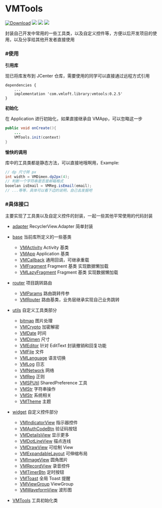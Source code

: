 VMTools
=======

[![Download](https://api.bintray.com/packages/lzan13/VMLibrary/vmtools/images/download.svg)](https://bintray.com/lzan13/VMLibrary/vmtools/_latestVersion)
[![](https://img.shields.io/badge/author-lzan13-green.svg)](https://github.com/lzan13)
[![](https://img.shields.io/badge/weibo-@lzan13-red.svg)](http://weibo.com/lzan13)
[![](https://img.shields.io/badge/blog-@%E7%A9%BF%E8%A3%A4%E8%A1%A9%E9%97%AF%E5%A4%A9%E4%B8%8B-blue.svg)](http://blog.melove.net)


封装自己开发中常用的一些工具类，以及自定义控件等，方便以后开发项目的使用，以及分享给其他开发者直接使用


### #使用
**引用库**

现已将库发布到 JCenter 仓库，需要使用的同学可以直接通过远程方式引用
```
dependencies {
    ...
    implementation 'com.vmloft.library:vmtools:0.2.5'
}
```

**初始化**

在 Application 进行初始化，如果直接继承自 VMApp，可以忽略这一步
```java
public void onCreate(){
    ...
    VMTools.init(context)
}
```

**愉快的调用**

库中的工具类都是静态方法，可以直接地哦啊用，Example:
```java
// dp 尺寸转 px
int width = VMDimen.dp2px(4);
// 判断一个字符串是否是邮箱格式
booelan isEmail = VMReg.isEmail(email);
// ...等等，具体可以看下边的说明，自己去发掘吧
```

### #具体接口
主要实现了工具类以及自定义控件的封装，一起一些其他平常使用的代码封装

- [adapter](src/main/java/com/vmloft/develop/library/tools/adapter) RecyclerView.Adapter 简单封装

- [base](src/main/java/com/vmloft/develop/library/tools/base) 当前库所定义的一些基类
    - [VMActivity](src/main/java/com/vmloft/develop/library/tools/base/VMActivity.java) Activity 基类
    - [VMApp](src/main/java/com/vmloft/develop/library/tools/base/VMApp.java) Application 基类
    - [VMCallback](src/main/java/com/vmloft/develop/library/tools/base/VMCallback.java) 通用回调，可继承重载
    - [VMFragment](src/main/java/com/vmloft/develop/library/tools/base/VMFragment.java) Fragment 基类 实现数据懒加载
    - [VMLazyFragment](src/main/java/com/vmloft/develop/library/tools/base/VMFragment.java) Fragment 基类 实现数据懒加载
    
- [router](src/main/java/com/vmloft/develop/library/tools/router) 项目跳转路由
    - [VMParams](src/main/java/com/vmloft/develop/library/tools/utils/VMParams.java) 路由跳转传参
    - [VMRouter](src/main/java/com/vmloft/develop/library/tools/utils/VMRouter.java) 路由基类，业务层继承实现自己业务跳转

- [utils](src/main/java/com/vmloft/develop/library/tools/utils) 自定义工具类部分
    - [bitmap](src/main/java/com/vmloft/develop/library/tools/utils/bitmap) 图片处理
    - [VMCrypto](src/main/java/com/vmloft/develop/library/tools/utils/VMCrypto.java) 加密解密
    - [VMDate](src/main/java/com/vmloft/develop/library/tools/utils/VMDate.java) 时间
    - [VMDimen](src/main/java/com/vmloft/develop/library/tools/utils/VMDimen.java) 尺寸
    - [VMEditor](src/main/java/com/vmloft/develop/library/tools/utils/VMEditor.java) 针对 EditText 封装撤销和回复功能
    - [VMFile](src/main/java/com/vmloft/develop/library/tools/utils/VMFile.java) 文件
    - [VMLanguage](src/main/java/com/vmloft/develop/library/tools/utils/VMLanguage.java) 语言切换
    - [VMLog](src/main/java/com/vmloft/develop/library/tools/utils/VMLog.java) 日志
    - [VMNetwork](src/main/java/com/vmloft/develop/library/tools/utils/VMNetwork.java) 网络
    - [VMReg](src/main/java/com/vmloft/develop/library/tools/utils/VMReg.java) 正则
    - [VMSPUtil](src/main/java/com/vmloft/develop/library/tools/utils/VMSPUtil.java) SharedPreference 工具
    - [VMStr](src/main/java/com/vmloft/develop/library/tools/utils/VMStr.java) 字符串操作
    - [VMStr](src/main/java/com/vmloft/develop/library/tools/utils/VMSystem.java) 系统相关
    - [VMTheme](src/main/java/com/vmloft/develop/library/tools/utils/VMTheme.java) 主题

- [widget](src/main/java/com/vmloft/develop/library/tools/widget) 自定义控件部分
    - [VMIndicatorView](src/main/java/com/vmloft/develop/library/tools/widget/indicator/VMIndicatorView.java) 指示器控件
    - [VMAuthCodeBtn](src/main/java/com/vmloft/develop/library/tools/widget/VMAuthCodeBtn.java) 验证码按钮
    - [VMDetailsView](src/main/java/com/vmloft/develop/library/tools/widget/VMDetailsView.java) 显示更多
    - [VMDotLineView](src/main/java/com/vmloft/develop/library/tools/widget/VMDotLineView.java) 描点连线
    - [VMDrawView](src/main/java/com/vmloft/develop/library/tools/widget/VMDrawView.java) 可绘制 View
    - [VMExpandableLayout](src/main/java/com/vmloft/develop/library/tools/widget/VMExpandableLayout.java) 可伸缩布局
    - [VMImageView](src/main/java/com/vmloft/develop/library/tools/widget/VMImageView.java) 圆角图片
    - [VMRecordView](src/main/java/com/vmloft/develop/library/tools/widget/VMRecordView.java) 录音控件
    - [VMTimerBtn](src/main/java/com/vmloft/develop/library/tools/widget/VMTimerBtn.java) 定时按钮
    - [VMToast](src/main/java/com/vmloft/develop/library/tools/widget/VMToast.java) 全局 Toast 提醒
    - [VMViewGroup](src/main/java/com/vmloft/develop/library/tools/widget/VMViewGroup.java) ViewGroup
    - [VMWaveformView](src/main/java/com/vmloft/develop/library/tools/widget/VMWaveformView.java) 波形图
    
- [VMTools](src/main/java/com/vmloft/develop/library/tools/VMTools.java) 工具初始化类
